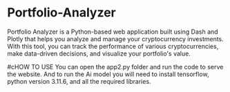 # Portfolio-Analyzer
Portfolio Analyzer is a Python-based web application built using Dash and Plotly that helps you analyze and manage your cryptocurrency investments. With this tool, you can track the performance of various cryptocurrencies, make data-driven decisions, and visualize your portfolio's value.

#cHOW TO USE
You can open the app2.py folder and run the code to serve the website. And to run the Ai model you will need to install tensorflow, python version 3.11.6, and all the required libraries. 
